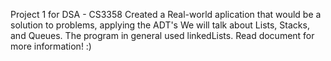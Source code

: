 Project 1 for DSA - CS3358
Created a Real-world aplication that would be a solution to problems, applying the ADT's
We will talk about Lists, Stacks, and Queues.
The program in general used linkedLists.
Read document for more information! :)
